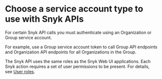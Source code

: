 # Choose a service account type to use with Snyk APIs

For certain Snyk API calls you must authenticate using an Organization or Group service account.

For example, use a Group service account token to call Group API endpoints and Organization API endpoints for all Organizations in the Group.

The Snyk API uses the same roles as the Snyk Web UI applications. Each Snyk action requires a set of user permissions to be present. For details, see [User roles](../../../snyk-platform-administration/user-roles/).
